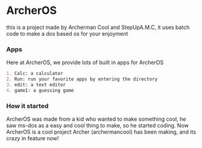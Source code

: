 # ArcherOS
this is a project made by Archerman Cool and StepUpA.M.C, it uses batch code to make a dos based os for your enjoyment
### Apps
Here at ArcherOS, we provide lots of built in apps for ArcherOS
```markdown 
1. Calc: a calculator 
2. Run: run your favorite apps by entering the directory
3. edit: a text editor
4. game1: a guessing game
```
### How it started
ArcherOS was made from a kid who wanted to make something cool, he saw ms-dos as a easy and cool thing to make, so he started coding.
Now ArcherOS is a cool project Archer (archermancool) has been making, and its crazy in feature now!

